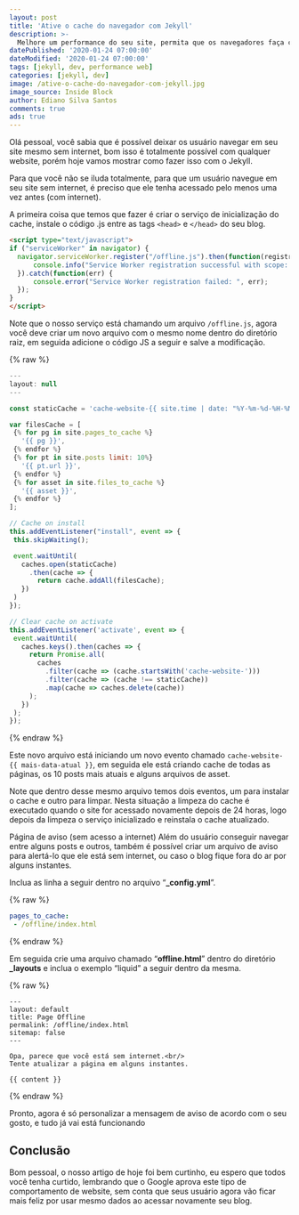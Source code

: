```yaml
---
layout: post
title: 'Ative o cache do navegador com Jekyll'
description: >-
  Melhore um performance do seu site, permita que os navegadores faça cache e que os usuário consumir menos dados.
datePublished: '2020-01-24 07:00:00'
dateModified: '2020-01-24 07:00:00'
tags: [jekyll, dev, performance web]
categories: [jekyll, dev]
image: /ative-o-cache-do-navegador-com-jekyll.jpg
image_source: Inside Block
author: Ediano Silva Santos
comments: true
ads: true
---
```


Olá pessoal, você sabia que é possível deixar os usuário navegar em seu site mesmo sem internet, bom isso é totalmente possível com qualquer website, porém hoje vamos mostrar como fazer isso com o Jekyll.

Para que você não se iluda totalmente, para que um usuário navegue em seu site sem internet, é preciso que ele tenha acessado pelo menos uma vez antes (com internet).

A primeira coisa que temos que fazer é criar o serviço de inicialização do cache, instale o código .js entre as tags `<head>` e `</head>` do seu blog.

```html
<script type="text/javascript">
if ("serviceWorker" in navigator) {
  navigator.serviceWorker.register("/offline.js").then(function(registration) {
      console.info("Service Worker registration successful with scope: ", registration.scope);
  }).catch(function(err) {
      console.error("Service Worker registration failed: ", err);
  });
}
</script>
```

Note que o nosso serviço está chamando um arquivo `/offline.js`, agora você deve criar um novo arquivo com o mesmo nome dentro do diretório raiz, em seguida adicione o código JS a seguir e salve a modificação.

{% raw %}
```js
---
layout: null
---

const staticCache = 'cache-website-{{ site.time | date: "%Y-%m-%d-%H-%M" }}';

var filesCache = [
 {% for pg in site.pages_to_cache %}
   '{{ pg }}',
 {% endfor %}
 {% for pt in site.posts limit: 10%}
   '{{ pt.url }}',
 {% endfor %}
 {% for asset in site.files_to_cache %}
   '{{ asset }}',
 {% endfor %}
];

// Cache on install
this.addEventListener("install", event => {
 this.skipWaiting();

 event.waitUntil(
   caches.open(staticCache)
     .then(cache => {
       return cache.addAll(filesCache);
   })
 )
});

// Clear cache on activate
this.addEventListener('activate', event => {
 event.waitUntil(
   caches.keys().then(caches => {
     return Promise.all(
       caches
         .filter(cache => (cache.startsWith('cache-website-')))
         .filter(cache => (cache !== staticCache))
         .map(cache => caches.delete(cache))
     );
   })
 );
});
```
{% endraw %}

Este novo arquivo está iniciando um novo evento chamado `cache-website-{{ mais-data-atual }}`, em seguida ele está criando cache de todas as páginas, os 10 posts mais atuais e alguns arquivos de asset.

Note que dentro desse mesmo arquivo temos dois eventos, um para instalar o cache e outro para limpar. Nesta situação a limpeza do cache é executado quando o site for acessado novamente depois de 24 horas, logo depois da limpeza o serviço inicializado e reinstala o cache atualizado.

Página de aviso (sem acesso a internet)
Além do usuário conseguir navegar entre alguns posts e outros, também é possível criar um arquivo de aviso para alertá-lo que ele está sem internet, ou caso o blog fique fora do ar por alguns instantes.

Inclua as linha a seguir dentro no arquivo “**_config.yml**”.

{% raw %}
```yml
pages_to_cache:
 - /offline/index.html
```
{% endraw %}

Em seguida crie uma arquivo chamado “**offline.html**” dentro do diretório **_layouts** e inclua o exemplo “liquid” a seguir dentro da mesma.

{% raw %}
```liquid
---
layout: default
title: Page Offline
permalink: /offline/index.html
sitemap: false
---

Opa, parece que você está sem internet.<br/>
Tente atualizar a página em alguns instantes.

{{ content }}
```
{% endraw %}

Pronto, agora é só personalizar a mensagem de aviso de acordo com o seu gosto, e tudo já vai está funcionando

## Conclusão
Bom pessoal, o nosso artigo de hoje foi bem curtinho, eu espero que todos você tenha curtido, lembrando que o Google aprova este tipo de comportamento de website, sem conta que seus usuário agora vão ficar mais feliz por usar mesmo dados ao acessar novamente seu blog.
